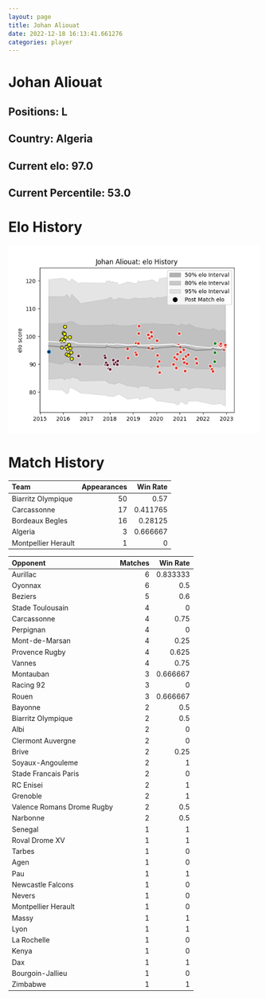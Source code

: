 ```yaml
---  
layout: page  
title: Johan Aliouat  
date: 2022-12-18 16:13:41.661276  
categories: player  
---
```

# Johan Aliouat

## Positions: L

## Country: Algeria

## Current elo: 97.0

## Current Percentile: 53.0

# Elo History


![elo history](history_JohanAliouat.png)
# Match History


| Team                |   Appearances |   Win Rate |
|:--------------------|--------------:|-----------:|
| Biarritz Olympique  |            50 |   0.57     |
| Carcassonne         |            17 |   0.411765 |
| Bordeaux Begles     |            16 |   0.28125  |
| Algeria             |             3 |   0.666667 |
| Montpellier Herault |             1 |   0        |

| Opponent                   |   Matches |   Win Rate |
|:---------------------------|----------:|-----------:|
| Aurillac                   |         6 |   0.833333 |
| Oyonnax                    |         6 |   0.5      |
| Beziers                    |         5 |   0.6      |
| Stade Toulousain           |         4 |   0        |
| Carcassonne                |         4 |   0.75     |
| Perpignan                  |         4 |   0        |
| Mont-de-Marsan             |         4 |   0.25     |
| Provence Rugby             |         4 |   0.625    |
| Vannes                     |         4 |   0.75     |
| Montauban                  |         3 |   0.666667 |
| Racing 92                  |         3 |   0        |
| Rouen                      |         3 |   0.666667 |
| Bayonne                    |         2 |   0.5      |
| Biarritz Olympique         |         2 |   0.5      |
| Albi                       |         2 |   0        |
| Clermont Auvergne          |         2 |   0        |
| Brive                      |         2 |   0.25     |
| Soyaux-Angouleme           |         2 |   1        |
| Stade Francais Paris       |         2 |   0        |
| RC Enisei                  |         2 |   1        |
| Grenoble                   |         2 |   1        |
| Valence Romans Drome Rugby |         2 |   0.5      |
| Narbonne                   |         2 |   0.5      |
| Senegal                    |         1 |   1        |
| Roval Drome XV             |         1 |   1        |
| Tarbes                     |         1 |   0        |
| Agen                       |         1 |   0        |
| Pau                        |         1 |   1        |
| Newcastle Falcons          |         1 |   0        |
| Nevers                     |         1 |   0        |
| Montpellier Herault        |         1 |   0        |
| Massy                      |         1 |   1        |
| Lyon                       |         1 |   1        |
| La Rochelle                |         1 |   0        |
| Kenya                      |         1 |   0        |
| Dax                        |         1 |   1        |
| Bourgoin-Jallieu           |         1 |   0        |
| Zimbabwe                   |         1 |   1        |